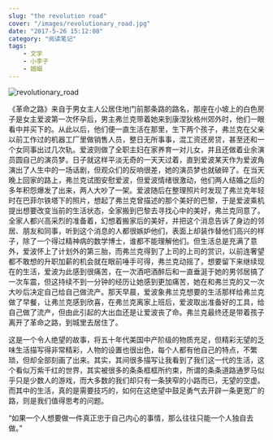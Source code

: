 ```yaml
---
slug: "the revolution road"
cover: "/images/revolutionary_road.jpg"
date: "2017-5-26 15:12:08"
category: "阅读笔记"
tags:
    - 文学
    - 小李子
    - 婚姻
---
```

![revolutionary_road](/images/revolutionary_road.jpg)

《革命之路》来自于男女主人公居住地门前那条路的路名，那座在小坡上的白色房子是女主爱波第一次怀孕后，男主弗兰克带着她来到康涅狄格州郊外时，他们一眼看中并买下的。从此以后，他们便一直生活在那里，生下两个孩子，弗兰克在父亲以前工作过的机器工厂里做销售人员，整日无所事事，混工资还房贷，甚至还和一个女同事出过几次轨。爱波则做了全职主妇在家养育一对儿女，并且还做着业余演员圆自己的演员梦。日子就这样平淡无奇的一天天过着，直到爱波某天作为爱波角演出了人生中的一场话剧，但观众们的反响很差，她的演员梦也就破碎了。在当天晚上回家的路上，弗兰克试图安慰爱波，但爱波情绪很激动，他们两人结婚之后的多年积怨爆发了出来，两人大吵了一架。爱波随后在整理照片时发现了弗兰克年轻时在巴菲尔铁塔下的照片，想起了弗兰克曾描述的那个美好的巴黎，于是爱波乘机提出想要改变当前的生活状态，全家搬到巴黎去寻找心中的美好，弗兰克同意了。全家人都兴高采烈的准备着，幻想着搬家后的美好，并把这个消息告诉了身边的邻居、朋友和同事，听到这个消息的人都很嫉妒他们，表面上却装作替他们高兴的样子，除了一个得过精神病的数学博士，谁都不能理解他们。但生活总是充满了意外，爱波怀上了计划外的第三胎，而弗兰克得到了上司的上司的赏识，以前连奢望都不敢想的升职加薪的机会就在眼前唾手可得，弗兰克动摇了，想要留下来继续现在的生活，爱波为此感到很痛苦，在一次酒吧酒醉后和一直垂涎于她的男邻居搞了一次车震，但这持续不到一分钟的经历让她感到更加痛苦，她在和弗兰克的又一次大吵后决定自己给自己做流产。那天早晨，爱波象弗兰克想要的生活那样给弗兰克做了早餐，让弗兰克感到欣喜，在弗兰克离家上班后，爱波取出准备好的工具，给自己做了流产，但由此引起的大出血还是让爱波丧了命。弗兰克最终还是带着孩子离开了革命之路，到城里去居住了。

这是一个令人绝望的故事，将五十年代美国中产阶级的物质充足，但精彩无望的乏味生活描写得非常精彩，人物的设置也很出色，每个人都有他自己的特点，不繁琐，但却全部刻画了出来。其实，其间很多描写让我看到了我们这一代的生活，这个看似万紫千红的世界，其实被很多的条条框框所约束，所谓的条条道路通罗马似乎只是少数人的游戏，而大多数的我们却只有一条狭窄的小路而已，无望的空虚。而其中的生活，真的是需要技巧的，如何在这绝望中鼓足勇气去开辟一条更宽广的路，则是我们值得思考的问题。

“如果一个人想要做一件真正忠于自己内心的事情，那么往往只能一个人独自去做。”